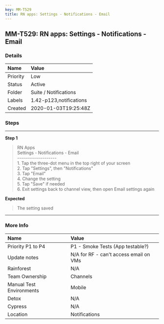 ```yaml
---
key: MM-T529
title: RN apps: Settings - Notifications - Email
---
```


## MM-T529: RN apps: Settings - Notifications - Email

### Details

| Name     | Value                   |
| :------- | :---------------------- |
| Priority | Low                     |
| Status   | Active                  |
| Folder   | Suite / Notifications   |
| Labels   | 1.42-p123,notifications |
| Created  | 2020-01-03T19:25:48Z    |

### Steps

<hr/>

**Step 1**

> <article>RN Apps<br />Settings - Notifications - Email<br />--------------------<br />1. Tap the three-dot menu in the top right of your screen<br />2. Tap &quot;Settings&quot;, then &quot;Notifications&quot;<br />3. Tap &quot;Email&quot;<br />4. Change the setting<br />5. Tap &quot;Save&quot; if needed<br />6. Exit settings back to channel view, then open Email settings again</article>

**Expected**

> <article>The setting saved</article>

<hr/>

### More Info

| Name                     | Value                                  |
| :----------------------- | :------------------------------------- |
| Priority P1 to P4        | P1 - Smoke Tests (App testable?)       |
| Update notes             | N/A for RF - can't access email on VMs |
| Rainforest               | N/A                                    |
| Team Ownership           | Channels                               |
| Manual Test Environments | Mobile                                 |
| Detox                    | N/A                                    |
| Cypress                  | N/A                                    |
| Location                 | Notifications                          |
